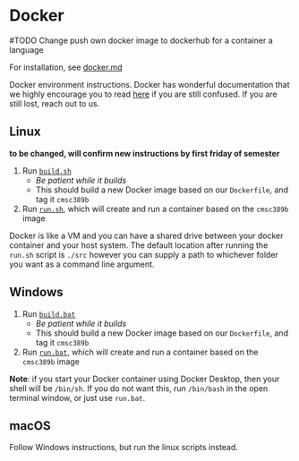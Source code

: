 # Docker

#TODO
 Change push own docker image to dockerhub for a container a language

For installation, see [docker.md](../guides/docker.md)

Docker environment instructions. Docker has wonderful documentation that we highly encourage you to read [here](https://docs.docker.com/) if you are still confused. If you are still lost, reach out to us.

## Linux

__to be changed, will confirm new instructions by first friday of semester__
1. Run [`build.sh`](build.sh)
   * _Be patient while it builds_
   * This should build a new Docker image based on our `Dockerfile`, and tag it
   `cmsc389b`
2. Run [`run.sh`](run.sh), which will create and run a container based on the 
`cmsc389b` image

Docker is like a VM and you can have a shared drive between your docker 
container and your host system. The default location after running the `run.sh`
script is `./src` however you can supply a path to whichever folder you want as 
a command line argument. 

## Windows

1. Run [`build.bat`](build.bat)
   * _Be patient while it builds_
   * This should build a new Docker image based on our `Dockerfile`, and tag it `cmsc389b`
1. Run [`run.bat`](run.bat), which will create and run a container based on the `cmsc389b` image

**Note**: if you start your Docker container using Docker Desktop, then your shell will be `/bin/sh`. If you do not want this, run `/bin/bash` in the open terminal window, or just use `run.bat`.

## macOS

Follow Windows instructions, but run the linux scripts instead.
